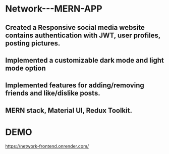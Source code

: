 # Network---MERN-APP

## Created a Responsive social media website contains authentication with JWT, user profiles, posting pictures.
## Implemented a customizable dark mode and light mode option
## Implemented features for adding/removing friends and like/dislike posts.
## MERN stack, Material UI, Redux Toolkit.

# DEMO

https://network-frontend.onrender.com/
